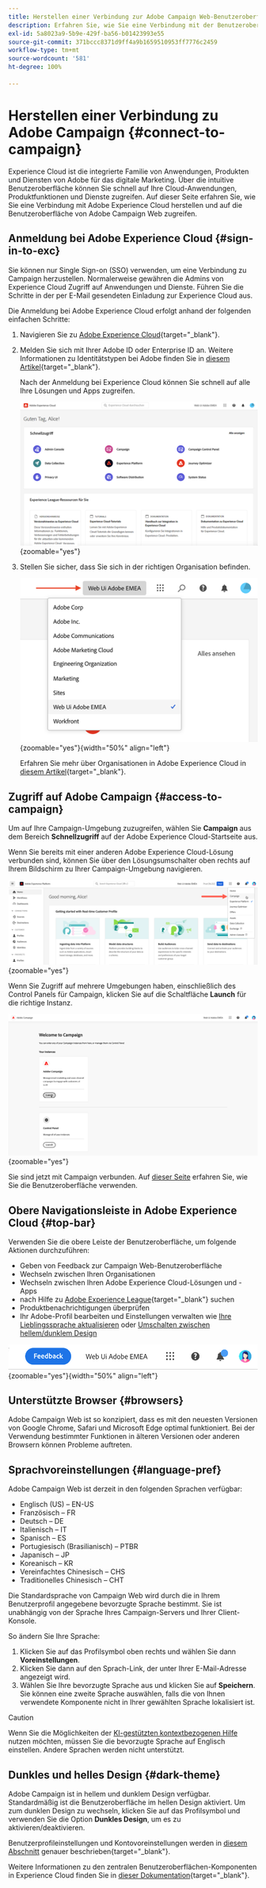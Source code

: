 ```yaml
---
title: Herstellen einer Verbindung zur Adobe Campaign Web-Benutzeroberfläche
description: Erfahren Sie, wie Sie eine Verbindung mit der Benutzeroberfläche von Adobe Campaign Web herstellen.
exl-id: 5a8023a9-5b9e-429f-ba56-b01423993e55
source-git-commit: 371bccc8371d9ff4a9b1659510953ff7776c2459
workflow-type: tm+mt
source-wordcount: '581'
ht-degree: 100%

---
```


# Herstellen einer Verbindung zu Adobe Campaign {#connect-to-campaign}

Experience Cloud ist die integrierte Familie von Anwendungen, Produkten und Diensten von Adobe für das digitale Marketing. Über die intuitive Benutzeroberfläche können Sie schnell auf Ihre Cloud-Anwendungen, Produktfunktionen und Dienste zugreifen. Auf dieser Seite erfahren Sie, wie Sie eine Verbindung mit Adobe Experience Cloud herstellen und auf die Benutzeroberfläche von Adobe Campaign Web zugreifen.

## Anmeldung bei Adobe Experience Cloud {#sign-in-to-exc}

Sie können nur Single Sign-on (SSO) verwenden, um eine Verbindung zu Campaign herzustellen. Normalerweise gewähren die Admins von Experience Cloud Zugriff auf Anwendungen und Dienste. Führen Sie die Schritte in der per E-Mail gesendeten Einladung zur Experience Cloud aus.

Die Anmeldung bei Adobe Experience Cloud erfolgt anhand der folgenden einfachen Schritte:

1. Navigieren Sie zu [Adobe Experience Cloud](https://experience.adobe.com/){target="_blank"}.

1. Melden Sie sich mit Ihrer Adobe ID oder Enterprise ID an. Weitere Informationen zu Identitätstypen bei Adobe finden Sie in [diesem Artikel](https://helpx.adobe.com/de/enterprise/using/identity.html){target="_blank"}.

   Nach der Anmeldung bei Experience Cloud können Sie schnell auf alle Ihre Lösungen und Apps zugreifen.

   ![](assets/exc-home.png){zoomable=&quot;yes&quot;}

1. Stellen Sie sicher, dass Sie sich in der richtigen Organisation befinden.

   ![](assets/exc-orgs.png){zoomable=&quot;yes&quot;}{width="50%" align="left"}

   Erfahren Sie mehr über Organisationen in Adobe Experience Cloud in [diesem Artikel](https://experienceleague.adobe.com/docs/core-services/interface/administration/organizations.html?lang=de){target="_blank"}.


## Zugriff auf Adobe Campaign {#access-to-campaign}

Um auf Ihre Campaign-Umgebung zuzugreifen, wählen Sie **Campaign** aus dem Bereich **Schnellzugriff** auf der Adobe Experience Cloud-Startseite aus.

Wenn Sie bereits mit einer anderen Adobe Experience Cloud-Lösung verbunden sind, können Sie über den Lösungsumschalter oben rechts auf Ihrem Bildschirm zu Ihrer Campaign-Umgebung navigieren.

![](assets/solution-switcher.png){zoomable=&quot;yes&quot;}

Wenn Sie Zugriff auf mehrere Umgebungen haben, einschließlich des Control Panels für Campaign, klicken Sie auf die Schaltfläche **Launch** für die richtige Instanz.

![](assets/launch-campaign.png){zoomable=&quot;yes&quot;}

Sie sind jetzt mit Campaign verbunden. Auf [dieser Seite](user-interface.md) erfahren Sie, wie Sie die Benutzeroberfläche verwenden.

## Obere Navigationsleiste in Adobe Experience Cloud {#top-bar}

Verwenden Sie die obere Leiste der Benutzeroberfläche, um folgende Aktionen durchzuführen:

* Geben von Feedback zur Campaign Web-Benutzeroberfläche
* Wechseln zwischen Ihren Organisationen
* Wechseln zwischen Ihren Adobe Experience Cloud-Lösungen und -Apps
* nach Hilfe zu [Adobe Experience League](https://experienceleague.adobe.com/docs/?lang=de){target="_blank"} suchen
* Produktbenachrichtigungen überprüfen
* Ihr Adobe-Profil bearbeiten und Einstellungen verwalten wie [Ihre Lieblingssprache aktualisieren](#language-pref) oder [Umschalten zwischen hellem/dunklem Design](#dark-theme)

![](assets/do-not-localize/unified-shell.png){zoomable=&quot;yes&quot;}{width="50%" align="left"}

## Unterstützte Browser {#browsers}

Adobe Campaign Web ist so konzipiert, dass es mit den neuesten Versionen von Google Chrome, Safari und Microsoft Edge optimal funktioniert. Bei der Verwendung bestimmter Funktionen in älteren Versionen oder anderen Browsern können Probleme auftreten.

## Sprachvoreinstellungen {#language-pref}

Adobe Campaign Web ist derzeit in den folgenden Sprachen verfügbar:

* Englisch (US) – EN-US
* Französisch – FR
* Deutsch – DE
* Italienisch – IT
* Spanisch – ES
* Portugiesisch (Brasilianisch) – PTBR
* Japanisch – JP
* Koreanisch – KR
* Vereinfachtes Chinesisch – CHS
* Traditionelles Chinesisch – CHT


Die Standardsprache von Campaign Web wird durch die in Ihrem Benutzerprofil angegebene bevorzugte Sprache bestimmt. Sie ist unabhängig von der Sprache Ihres Campaign-Servers und Ihrer Client-Konsole.

So ändern Sie Ihre Sprache:

1. Klicken Sie auf das Profilsymbol oben rechts und wählen Sie dann **Voreinstellungen**.
1. Klicken Sie dann auf den Sprach-Link, der unter Ihrer E-Mail-Adresse angezeigt wird.
1. Wählen Sie Ihre bevorzugte Sprache aus und klicken Sie auf **Speichern**. Sie können eine zweite Sprache auswählen, falls die von Ihnen verwendete Komponente nicht in Ihrer gewählten Sprache lokalisiert ist.

>[!CAUTION]
>
>Wenn Sie die Möglichkeiten der [KI-gestützten kontextbezogenen Hilfe](using-ai.md) nutzen möchten, müssen Sie die bevorzugte Sprache auf Englisch einstellen. Andere Sprachen werden nicht unterstützt.
>


## Dunkles und helles Design {#dark-theme}

Adobe Campaign ist in hellem und dunklem Design verfügbar. Standardmäßig ist die Benutzeroberfläche im hellen Design aktiviert. Um zum dunklen Design zu wechseln, klicken Sie auf das Profilsymbol und verwenden Sie die Option **Dunkles Design**, um es zu aktivieren/deaktivieren.

Benutzerprofileinstellungen und Kontovoreinstellungen werden in [diesem Abschnitt](https://experienceleague.adobe.com/docs/core-services/interface/experience-cloud.html?lang=de#preferences) genauer beschrieben{target="_blank"}.

Weitere Informationen zu den zentralen Benutzeroberflächen-Komponenten in Experience Cloud finden Sie in [dieser Dokumentation](https://experienceleague.adobe.com/docs/core-services/interface/experience-cloud.html?lang=de){target="_blank"}.
